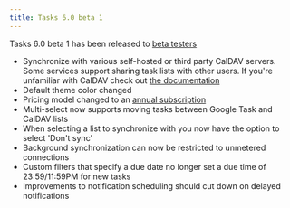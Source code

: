 ```yaml
---
title: Tasks 6.0 beta 1
---
```


Tasks 6.0 beta 1 has been released to [beta testers](/docs/pre_release_testing.html)

* Synchronize with various self-hosted or third party CalDAV servers. Some services support sharing task lists with other users. If you're unfamiliar with CalDAV check out [the documentation](/docs/caldav_intro.html)
* Default theme color changed
* Pricing model changed to an [annual subscription](/docs/subscribe.html)
* Multi-select now supports moving tasks between Google Task and CalDAV lists
* When selecting a list to synchronize with you now have the option to select 'Don't sync'
* Background synchronization can now be restricted to unmetered connections
* Custom filters that specify a due date no longer set a due time of 23:59/11:59PM for new tasks
* Improvements to notification scheduling should cut down on delayed notifications